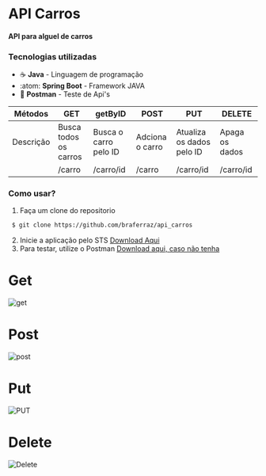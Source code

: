 # API Carros

#### API para alguel de carros

### Tecnologias utilizadas
- :coffee: **Java** - Linguagem de programação
- :atom: **Spring Boot** - Framework JAVA
- :basketball: **Postman** - Teste de Api's


| Métodos | GET | getByID | POST | PUT | DELETE |
|---|---|---|---|---|---|
| Descrição  | Busca todos os carros | Busca o carro pelo ID | Adciona o carro | Atualiza os dados pelo ID | Apaga os dados |
|   | /carro  | /carro/id  | /carro  | /carro/id | /carro/id |

### Como usar?
1. Faça um clone do repositorio
```sh
 $ git clone https://github.com/braferraz/api_carros
```
2. Inicie a aplicação pelo STS [Download Aqui](https://spring.io/tools)
3. Para testar, utilize o Postman [Download aqui, caso não tenha](https://www.postman.com/downloads/)

# Get
![get](https://user-images.githubusercontent.com/50770601/109237404-37db4b00-77b0-11eb-9040-7187c39793c7.png)
# Post
![post](https://user-images.githubusercontent.com/50770601/102553444-9d6cd600-40a1-11eb-85e3-95a456a5e36e.png)
# Put
![PUT](https://user-images.githubusercontent.com/50770601/102553460-a3fb4d80-40a1-11eb-8521-8c5a56193e13.png)
# Delete
![Delete](https://user-images.githubusercontent.com/50770601/102553485-aeb5e280-40a1-11eb-857b-5c496ac7162c.png)
